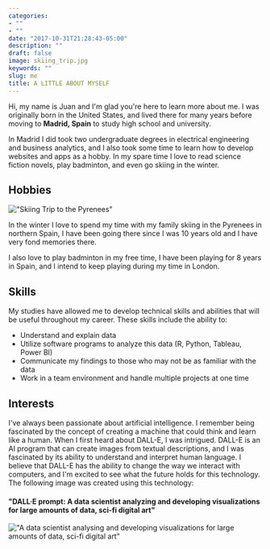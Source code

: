 ```yaml
---
categories:
- ""
- ""
date: "2017-10-31T21:28:43-05:00"
description: ""
draft: false
image: skiing_trip.jpg
keywords: ""
slug: me
title: A LITTLE ABOUT MYSELF
---
```


Hi, my name is Juan and I'm glad you're here to learn more about me. I was originally born in the United States, and lived there for many years before moving to **Madrid, Spain** to study high school and university.

In Madrid I did took two undergraduate degrees in electrical engineering and business analytics, and I also took some time to learn how to develop websites and apps as a hobby. In my spare time I love to read science fiction novels, play badminton, and even go skiing in the winter.

## Hobbies

!["Skiing Trip to the Pyrenees"](https://juansbg.netlify.app/about/skiing_trip.jpg)

In the winter I love to spend my time with my family skiing in the Pyrenees in northern Spain, I have been going there since I was 10 years old and I have very fond memories there.

I also love to play badminton in my free time, I have been playing for 8 years in Spain, and I intend to keep playing during my time in London.

## Skills

My studies have allowed me to develop technical skills and abilities that will be useful throughout my career. These skills include the ability to:

-   Understand and explain data
-   Utilize software programs to analyze this data (R, Python, Tableau, Power BI)
-   Communicate my findings to those who may not be as familiar with the data
-   Work in a team environment and handle multiple projects at one time

## Interests

I've always been passionate about artificial intelligence. I remember being fascinated by the concept of creating a machine that could think and learn like a human. When I first heard about DALL-E, I was intrigued. DALL-E is an AI program that can create images from textual descriptions, and I was fascinated by its ability to understand and interpret human language. I believe that DALL-E has the ability to change the way we interact with computers, and I'm excited to see what the future holds for this technology. The following image was created using this technology:

#### "DALL·E prompt: A data scientist analyzing and developing visualizations for large amounts of data, sci-fi digital art"

!["A data scientist analysing and developing visualizations for large amounts of data, sci-fi digital art"](https://juansbg.netlify.app/about/DALL%C2%B7E%20A%20data%20scientist%20analysing%20developing%20visualizations%20for%20large%20amounts%20of%20data,%20sci-fi%20digital%20art.png)
